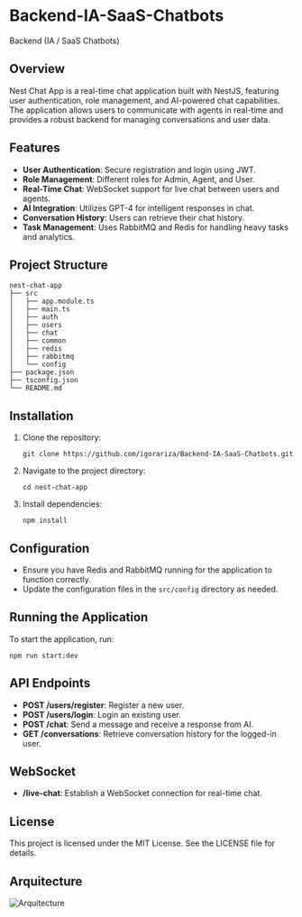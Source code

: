 # Backend-IA-SaaS-Chatbots
Backend (IA / SaaS Chatbots)

## Overview
Nest Chat App is a real-time chat application built with NestJS, featuring user authentication, role management, and AI-powered chat capabilities. The application allows users to communicate with agents in real-time and provides a robust backend for managing conversations and user data.

## Features
- **User Authentication**: Secure registration and login using JWT.
- **Role Management**: Different roles for Admin, Agent, and User.
- **Real-Time Chat**: WebSocket support for live chat between users and agents.
- **AI Integration**: Utilizes GPT-4 for intelligent responses in chat.
- **Conversation History**: Users can retrieve their chat history.
- **Task Management**: Uses RabbitMQ and Redis for handling heavy tasks and analytics.

## Project Structure
```
nest-chat-app
├── src
│   ├── app.module.ts
│   ├── main.ts
│   ├── auth
│   ├── users
│   ├── chat
│   ├── common
│   ├── redis
│   ├── rabbitmq
│   └── config
├── package.json
├── tsconfig.json
└── README.md
```

## Installation
1. Clone the repository:
   ```
   git clone https://github.com/igorariza/Backend-IA-SaaS-Chatbots.git
   ```
2. Navigate to the project directory:
   ```
   cd nest-chat-app
   ```
3. Install dependencies:
   ```
   npm install
   ```

## Configuration
- Ensure you have Redis and RabbitMQ running for the application to function correctly.
- Update the configuration files in the `src/config` directory as needed.

## Running the Application
To start the application, run:
```
npm run start:dev

```

## API Endpoints
- **POST /users/register**: Register a new user.
- **POST /users/login**: Login an existing user.
- **POST /chat**: Send a message and receive a response from AI.
- **GET /conversations**: Retrieve conversation history for the logged-in user.

## WebSocket
- **/live-chat**: Establish a WebSocket connection for real-time chat.

## License
This project is licensed under the MIT License. See the LICENSE file for details.

## Arquitecture
![Arquitecture](https://github.com/user-attachments/assets/d9f2456d-e6e3-4aa3-87a3-025e660d3f26)
```